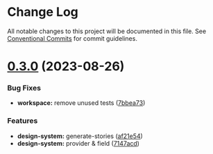 # Change Log

All notable changes to this project will be documented in this file.
See [Conventional Commits](https://conventionalcommits.org) for commit guidelines.

# [0.3.0](https://github.com/hgodinho/elucidario/compare/@elucidario/pkg-design-system@0.2.0...@elucidario/pkg-design-system@0.3.0) (2023-08-26)


### Bug Fixes

* **workspace:** remove unused tests ([7bbea73](https://github.com/hgodinho/elucidario/commit/7bbea7341375a78a96f22c73a683b6f8541067f7))


### Features

* **design-system:** generate-stories ([af21e54](https://github.com/hgodinho/elucidario/commit/af21e547872c743757ff2c87434c3c1dc42e5e80))
* **design-system:** provider & field ([7147acd](https://github.com/hgodinho/elucidario/commit/7147acd499a9477e7025c30c16e476329d79837e))
